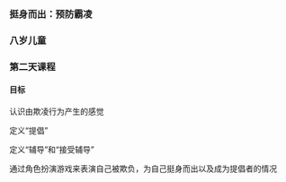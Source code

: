 ### 挺身而出：预防霸凌

### 八岁儿童

### 第二天课程

#### 目标

认识由欺凌行为产生的感觉

定义“提倡”

定义“辅导”和“接受辅导”


通过角色扮演游戏来表演自己被欺负，为自己挺身而出以及成为提倡者的情况



